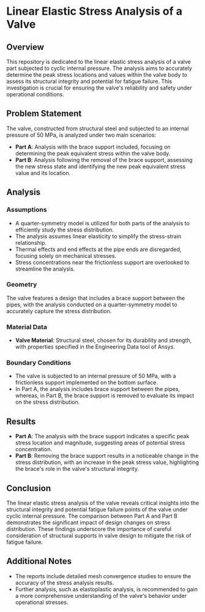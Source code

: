 # Linear Elastic Stress Analysis of a Valve

## Overview

This repository is dedicated to the linear elastic stress analysis of a valve part subjected to cyclic internal pressure. The analysis aims to accurately determine the peak stress locations and values within the valve body to assess its structural integrity and potential for fatigue failure. This investigation is crucial for ensuring the valve's reliability and safety under operational conditions.

## Problem Statement

The valve, constructed from structural steel and subjected to an internal pressure of 50 MPa, is analyzed under two main scenarios:

- **Part A**: Analysis with the brace support included, focusing on determining the peak equivalent stress within the valve body.
- **Part B**: Analysis following the removal of the brace support, assessing the new stress state and identifying the new peak equivalent stress value and its location.

## Analysis

### Assumptions

- A quarter-symmetry model is utilized for both parts of the analysis to efficiently study the stress distribution.
- The analysis assumes linear elasticity to simplify the stress-strain relationship.
- Thermal effects and end effects at the pipe ends are disregarded, focusing solely on mechanical stresses.
- Stress concentrations near the frictionless support are overlooked to streamline the analysis.

### Geometry

The valve features a design that includes a brace support between the pipes, with the analysis conducted on a quarter-symmetry model to accurately capture the stress distribution.

### Material Data

- **Valve Material**: Structural steel, chosen for its durability and strength, with properties specified in the Engineering Data tool of Ansys.

### Boundary Conditions

- The valve is subjected to an internal pressure of 50 MPa, with a frictionless support implemented on the bottom surface.
- In Part A, the analysis includes brace support between the pipes, whereas, in Part B, the brace support is removed to evaluate its impact on the stress distribution.

## Results

- **Part A**: The analysis with the brace support indicates a specific peak stress location and magnitude, suggesting areas of potential stress concentration.
- **Part B**: Removing the brace support results in a noticeable change in the stress distribution, with an increase in the peak stress value, highlighting the brace's role in the valve's structural integrity.

## Conclusion

The linear elastic stress analysis of the valve reveals critical insights into the structural integrity and potential fatigue failure points of the valve under cyclic internal pressure. The comparison between Part A and Part B demonstrates the significant impact of design changes on stress distribution. These findings underscore the importance of careful consideration of structural supports in valve design to mitigate the risk of fatigue failure.

## Additional Notes

- The reports include detailed mesh convergence studies to ensure the accuracy of the stress analysis results.
- Further analysis, such as elastoplastic analysis, is recommended to gain a more comprehensive understanding of the valve's behavior under operational stresses.

